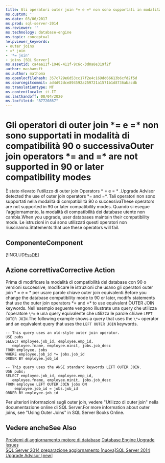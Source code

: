 ```yaml
---
title: Gli operatori outer join *= e =* non sono supportati in modalità di compatibilità 90 o successive | Microsoft Docs
ms.custom: ''
ms.date: 03/06/2017
ms.prod: sql-server-2014
ms.reviewer: ''
ms.technology: database-engine
ms.topic: conceptual
helpviewer_keywords:
- outer joins
- =* join
- '*= join'
- joins [SQL Server]
ms.assetid: ca4aa11f-1048-411f-9c6c-3d0a8e319f2f
author: mashamsft
ms.author: mathoma
ms.openlocfilehash: 357c729e6d53cc17f2e4c169dd66613b6cfd2f5d
ms.sourcegitcommit: ad4d92dce894592a259721a1571b1d8736abacdb
ms.translationtype: MT
ms.contentlocale: it-IT
ms.lasthandoff: 08/04/2020
ms.locfileid: "87720867"
---
```

# <a name="outer-join-operators--and--are-not-supported-in-90-or-later-compatibility-modes"></a><span data-ttu-id="95254-102">Gli operatori di outer join \*= e =\* non sono supportati in modalità di compatibilità 90 o successiva</span><span class="sxs-lookup"><span data-stu-id="95254-102">Outer join operators \*= and =\* are not supported in 90 or later compatibility modes</span></span>
  <span data-ttu-id="95254-103">È stato rilevato l'utilizzo di outer join Operators \* = e = \* .</span><span class="sxs-lookup"><span data-stu-id="95254-103">Upgrade Advisor detected the use of outer join operators \*= and =\*.</span></span> <span data-ttu-id="95254-104">Tali operatori non sono supportati nella modalità di compatibilità 90 o successiva</span><span class="sxs-lookup"><span data-stu-id="95254-104">These operators are not supported in 90 or later compatibility modes.</span></span> <span data-ttu-id="95254-105">Quando si esegue l'aggiornamento, la modalità di compatibilità dei database utente non cambia.</span><span class="sxs-lookup"><span data-stu-id="95254-105">When you upgrade, user databases maintain their compatibility mode.</span></span> <span data-ttu-id="95254-106">Le istruzioni in cui sono utilizzati questi operatori non riusciranno.</span><span class="sxs-lookup"><span data-stu-id="95254-106">Statements that use these operators will fail.</span></span>  
  
## <a name="component"></a><span data-ttu-id="95254-107">Componente</span><span class="sxs-lookup"><span data-stu-id="95254-107">Component</span></span>  
 [!INCLUDE[ssDE](../../includes/ssde-md.md)]  
  
## <a name="corrective-action"></a><span data-ttu-id="95254-108">Azione correttiva</span><span class="sxs-lookup"><span data-stu-id="95254-108">Corrective Action</span></span>  
 <span data-ttu-id="95254-109">Prima di modificare la modalità di compatibilità del database con 90 o versioni successive, modificare le istruzioni che usano gli operatori outer join \* = e = \* per usare parole chiave outer join equivalenti.</span><span class="sxs-lookup"><span data-stu-id="95254-109">Before you change the database compatibility mode to 90 or later, modify statements that use the outer join operators \*= and =\* to use equivalent OUTER JOIN keywords.</span></span> <span data-ttu-id="95254-110">Nell'esempio seguente vengono illustrate una query che utilizza l'operatore `\*=` e una query equivalente che utilizza le parole chiave `LEFT OUTER JOIN`.</span><span class="sxs-lookup"><span data-stu-id="95254-110">The following example shows a query that uses the `\*=` operator and an equivalent query that uses the `LEFT OUTER JOIN` keywords.</span></span>  
  
```  
-- This query uses an old-style outer join operator.  
USE pubs  
SELECT employee.job_id, employee.emp_id,  
   employee.fname, employee.minit, jobs.job_desc  
FROM employee, jobs   
WHERE employee.job_id *= jobs.job_id  
ORDER BY employee.job_id  
  
-- This query uses the ANSI standard keywords LEFT OUTER JOIN.  
USE pubs;  
SELECT employee.job_id, employee.emp_id,  
   employee.fname, employee.minit, jobs.job_desc  
FROM employee LEFT OUTER JOIN jobs ON   
    employee.job_id = jobs.job_id  
ORDER BY employee.job_id  
```  
  
 <span data-ttu-id="95254-111">Per ulteriori informazioni sugli outer join, vedere "Utilizzo di outer join" nella documentazione online di SQL Server.</span><span class="sxs-lookup"><span data-stu-id="95254-111">For more information about outer joins, see "Using Outer Joins" in SQL Server Books Online.</span></span>  
  
## <a name="see-also"></a><span data-ttu-id="95254-112">Vedere anche</span><span class="sxs-lookup"><span data-stu-id="95254-112">See Also</span></span>  
 <span data-ttu-id="95254-113">[Problemi di aggiornamento motore di database](../../../2014/sql-server/install/database-engine-upgrade-issues.md) </span><span class="sxs-lookup"><span data-stu-id="95254-113">[Database Engine Upgrade Issues](../../../2014/sql-server/install/database-engine-upgrade-issues.md) </span></span>  
 [<span data-ttu-id="95254-114">SQL Server 2014 preparazione aggiornamento &#91;nuova&#93;</span><span class="sxs-lookup"><span data-stu-id="95254-114">SQL Server 2014 Upgrade Advisor &#91;new&#93;</span></span>](sql-server-2014-upgrade-advisor.md)  
  
  
